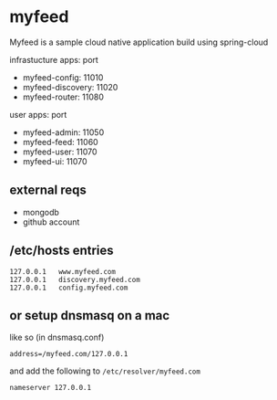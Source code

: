 # myfeed
Myfeed is a sample cloud native application build using spring-cloud

infrastucture apps: port

* myfeed-config: 11010
* myfeed-discovery: 11020
* myfeed-router: 11080

user apps: port

* myfeed-admin: 11050
* myfeed-feed: 11060
* myfeed-user: 11070
* myfeed-ui: 11070

## external reqs

* mongodb
* github account

## /etc/hosts entries

    127.0.0.1   www.myfeed.com
    127.0.0.1   discovery.myfeed.com
    127.0.0.1   config.myfeed.com

## or setup dnsmasq on a mac

like so (in dnsmasq.conf)

    address=/myfeed.com/127.0.0.1

and add the following to `/etc/resolver/myfeed.com`

    nameserver 127.0.0.1

